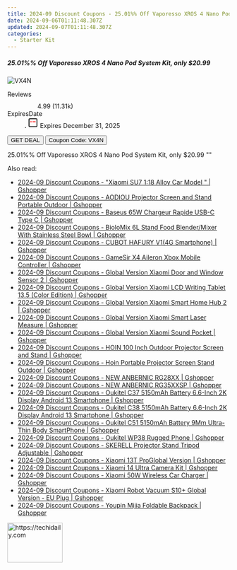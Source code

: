 ```yaml
---
title: 2024-09 Discount Coupons - 25.01%% Off Vaporesso XROS 4 Nano Pod System Kit, only $20.99 | Vapesourcing Electronics Co.,Ltd.
date: 2024-09-06T01:11:48.307Z
updated: 2024-09-07T01:11:48.307Z
categories:
  - Starter Kit
---
```



<div class="max-w-4xl mx-auto grid grid-cols-1 lg:max-w-5xl lg:gap-x-20 lg:grid-cols-2">
  <div class="relative p-3 col-start-1 row-start-1 flex flex-col-reverse rounded-lg bg-gradient-to-t from-black/75 via-black/0 sm:bg-none sm:row-start-2 sm:p-0 lg:row-start-1">
    <h5 class="mt-1 text-lg font-semibold text-white sm:text-slate-900 md:text-2xl dark:sm:text-white">25.01%% Off Vaporesso XROS 4 Nano Pod System Kit, only $20.99</h5>
  </div>
  
  <div class="col-start-1 col-end-3 row-start-1 grid gap-4 sm:mb-6 sm:grid-cols-4 lg:col-start-2 lg:row-span-6 lg:row-end-6 lg:mb-0 lg:gap-6">
      <img src="&quot;https://static.shareasale.com/image/90958/deal/VaporessoXROS4NanoPodSystemKit.png&quot;" onClick="javascript:window.open(decodeURIComponent('%22https%3A%2F%2Fwww.shareasale.com%2Fu.cfm%3Fd%3D1229486%26m%3D90958%26u%3D4338022%22'), '_blank');void(0);" alt="VX4N" class="h-60 w-full rounded-lg object-cover sm:col-span-2 sm:h-52 lg:col-span-full" loading="lazy" />
    
  </div>
  <dl class="row-start-2 mt-4 flex items-center text-xs font-medium sm:row-start-3 sm:mt-1 md:mt-2.5 lg:row-start-2">
    <dt class="sr-only">Reviews</dt>
    <dd class="flex items-center text-indigo-600 dark:text-indigo-400">
      <svg width="24" height="24" fill="none" aria-hidden="true" class="mr-1 stroke-current dark:stroke-indigo-500">
        <path d="m12 5 2 5h5l-4 4 2.103 5L12 16l-5.103 3L9 14l-4-4h5l2-5Z" stroke-width="2" stroke-linecap="round" stroke-linejoin="round" />
      </svg>
      <span>4.99 <span class="font-normal text-slate-400">(11.31k)</span></span>
    </dd>
    <dt class="sr-only">ExpiresDate</dt>
    <dd class="flex items-center">
      <svg width="2" height="2" aria-hidden="true" fill="currentColor" class="mx-3 text-slate-300">
        <circle cx="1" cy="1" r="1" />
      </svg>
      <svg width="24" height="24" viewBox="0 0 24 24" fill="none" stroke="currentColor" stroke-width="2">
        <rect x="3" y="3" width="18" height="18" rx="2" fill="#fff" />
        <path d="M6 10L18 10" stroke="red" stroke-width="2" fill="none" />
        <path d="M10 6L10 18" stroke="#fff" stroke-width="2" fill="none" />
      </svg>
      Expires December 31, 2025    </dd>
  </dl>
  <div class="col-start-1 row-start-3 mt-4 self-center sm:col-start-2 sm:row-span-2 sm:row-start-2 sm:mt-0 lg:col-start-1 lg:row-start-3 lg:row-end-4 lg:mt-6">
    <button type="button" onClick="javascript:window.open(decodeURIComponent('%22https%3A%2F%2Fwww.shareasale.com%2Fu.cfm%3Fd%3D1229486%26m%3D90958%26u%3D4338022%22'), '_blank');void(0);" class="rounded-lg bg-red-600 px-3 py-2 text-sm font-medium leading-6 text-white">GET DEAL</button>
    <button type="button" onClick="javascript:window.open(decodeURIComponent('%22https%3A%2F%2Fwww.shareasale.com%2Fu.cfm%3Fd%3D1229486%26m%3D90958%26u%3D4338022%22'), '_blank');void(0);" class="border-dashed border-2 border-indigo-600 bg-green-100 text-sm leading-6 font-medium py-2 px-3 rounded-lg">Coupon Code: VX4N</button>
  </div>
  <p class="col-start-1 mt-4 text-sm leading-6 sm:col-span-2 lg:col-span-1 lg:row-start-4 lg:mt-6 dark:text-slate-400">
    25.01%% Off Vaporesso XROS 4 Nano Pod System Kit, only $20.99 
""  </p>
</div>
<span class="atpl-alsoreadstyle">Also read:</span>
<div><ul>
<li><a href="https://coupons.techidaily.com/coupon-1117909-share-97331-sale/"><u>2024-09 Discount Coupons - "Xiaomi SU7 1:18 Alloy Car Model " | Gshopper</u></a></li>
<li><a href="https://coupons.techidaily.com/coupon-1117906-share-97331-sale/"><u>2024-09 Discount Coupons - AODIOU Projector Screen and Stand Portable Outdoor | Gshopper</u></a></li>
<li><a href="https://coupons.techidaily.com/coupon-1117922-share-97331-sale/"><u>2024-09 Discount Coupons - Baseus 65W Chargeur Rapide USB-C Type C | Gshopper</u></a></li>
<li><a href="https://coupons.techidaily.com/coupon-1117900-share-97331-sale/"><u>2024-09 Discount Coupons - BioloMix 6L Stand Food Blender/Mixer With Stainless Steel Bowl | Gshopper</u></a></li>
<li><a href="https://coupons.techidaily.com/coupon-1117916-share-97331-sale/"><u>2024-09 Discount Coupons - CUBOT HAFURY V1(4G Smartphone) | Gshopper</u></a></li>
<li><a href="https://coupons.techidaily.com/coupon-1117899-share-97331-sale/"><u>2024-09 Discount Coupons - GameSir X4 Aileron Xbox Mobile Controller | Gshopper</u></a></li>
<li><a href="https://coupons.techidaily.com/coupon-1117912-share-97331-sale/"><u>2024-09 Discount Coupons - Global Version Xiaomi Door and Window Sensor 2 | Gshopper</u></a></li>
<li><a href="https://coupons.techidaily.com/coupon-1117910-share-97331-sale/"><u>2024-09 Discount Coupons - Global Version Xiaomi LCD Writing Tablet 13.5 (Color Edition) | Gshopper</u></a></li>
<li><a href="https://coupons.techidaily.com/coupon-1117913-share-97331-sale/"><u>2024-09 Discount Coupons - Global Version Xiaomi Smart Home Hub 2 | Gshopper</u></a></li>
<li><a href="https://coupons.techidaily.com/coupon-1117911-share-97331-sale/"><u>2024-09 Discount Coupons - Global Version Xiaomi Smart Laser Measure | Gshopper</u></a></li>
<li><a href="https://coupons.techidaily.com/coupon-1117914-share-97331-sale/"><u>2024-09 Discount Coupons - Global Version Xiaomi Sound Pocket | Gshopper</u></a></li>
<li><a href="https://coupons.techidaily.com/coupon-1117905-share-97331-sale/"><u>2024-09 Discount Coupons - HOIN 100 Inch Outdoor Projector Screen and Stand | Gshopper</u></a></li>
<li><a href="https://coupons.techidaily.com/coupon-1117907-share-97331-sale/"><u>2024-09 Discount Coupons - Hoin Portable Projector Screen Stand Outdoor | Gshopper</u></a></li>
<li><a href="https://coupons.techidaily.com/coupon-1117903-share-97331-sale/"><u>2024-09 Discount Coupons - NEW ANBERNIC RG28XX | Gshopper</u></a></li>
<li><a href="https://coupons.techidaily.com/coupon-1117915-share-97331-sale/"><u>2024-09 Discount Coupons - NEW ANBERNIC RG35XXSP | Gshopper</u></a></li>
<li><a href="https://coupons.techidaily.com/coupon-1117918-share-97331-sale/"><u>2024-09 Discount Coupons - Oukitel C37 5150mAh Battery 6.6-Inch 2K Display Android 13 Smartphone | Gshopper</u></a></li>
<li><a href="https://coupons.techidaily.com/coupon-1117919-share-97331-sale/"><u>2024-09 Discount Coupons - Oukitel C38 5150mAh Battery 6.6-Inch 2K Display Android 13 Smartphone | Gshopper</u></a></li>
<li><a href="https://coupons.techidaily.com/coupon-1117920-share-97331-sale/"><u>2024-09 Discount Coupons - Oukitel C51 5150mAh Battery 9Mm Ultra-Thin Body SmartPhone | Gshopper</u></a></li>
<li><a href="https://coupons.techidaily.com/coupon-1117917-share-97331-sale/"><u>2024-09 Discount Coupons - Oukitel WP38 Rugged Phone | Gshopper</u></a></li>
<li><a href="https://coupons.techidaily.com/coupon-1117904-share-97331-sale/"><u>2024-09 Discount Coupons - SKERELL Projector Stand Tripod Adjustable | Gshopper</u></a></li>
<li><a href="https://coupons.techidaily.com/coupon-1117908-share-97331-sale/"><u>2024-09 Discount Coupons - Xiaomi 13T ProGlobal Version | Gshopper</u></a></li>
<li><a href="https://coupons.techidaily.com/coupon-1117923-share-97331-sale/"><u>2024-09 Discount Coupons - Xiaomi 14 Ultra Camera Kit | Gshopper</u></a></li>
<li><a href="https://coupons.techidaily.com/coupon-1117921-share-97331-sale/"><u>2024-09 Discount Coupons - Xiaomi 50W Wireless Car Charger | Gshopper</u></a></li>
<li><a href="https://coupons.techidaily.com/coupon-1117902-share-97331-sale/"><u>2024-09 Discount Coupons - Xiaomi Robot Vacuum S10+ Global Version - EU Plug | Gshopper</u></a></li>
<li><a href="https://coupons.techidaily.com/coupon-1117901-share-97331-sale/"><u>2024-09 Discount Coupons - Youpin Mijia Foldable Backpack | Gshopper</u></a></li>
</ul></div>

<ins class="adsbygoogle"
      style="display:block"
      data-ad-client="ca-pub-7571918770474297"
      data-ad-slot="8358498916"
      data-ad-format="auto"
      data-full-width-responsive="true"></ins>
<!-- affiliate ads begin -->
<a href="https://aligracehair.sjv.io/c/5597632/2115941/19272" target="_top" id="2115941">
  <img src="//a.impactradius-go.com/display-ad/19272-2115941" border="0" alt="https://techidaily.com" width="125" height="90"/>
</a>
<img height="0" width="0" src="https://aligracehair.sjv.io/i/5597632/2115941/19272" style="position:absolute;visibility:hidden;" border="0" />
<!-- affiliate ads end -->